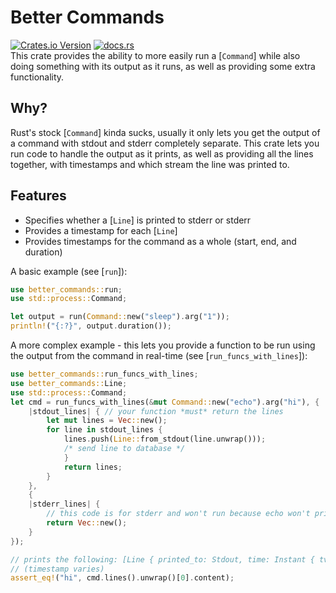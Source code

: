 # Better Commands

[![Crates.io Version](https://img.shields.io/crates/v/better-commands)](https://crates.io/crates/better-commands) [![docs.rs](https://img.shields.io/docsrs/better-commands)](https://docs.rs/better-commands/latest/better_commands/)\
This crate provides the ability to more easily run a [`Command`] while also doing something with its output as it runs, as well as providing some extra functionality.

## Why?

Rust's stock [`Command`] kinda sucks, usually it only lets you get the output of a command with stdout and stderr completely separate. This crate lets you run code to handle the output as it prints, as well as providing all the lines together, with timestamps and which stream the line was printed to.

## Features

- Specifies whether a [`Line`] is printed to stderr or stderr
- Provides a timestamp for each [`Line`]
- Provides timestamps for the command as a whole (start, end, and duration)

A basic example (see [`run`]):

```rust
use better_commands::run;
use std::process::Command;

let output = run(Command::new("sleep").arg("1"));
println!("{:?}", output.duration());
```

A more complex example - this lets you provide a function to be run using the output from the command in real-time (see [`run_funcs_with_lines`]):

```rust
use better_commands::run_funcs_with_lines;
use better_commands::Line;
use std::process::Command;
let cmd = run_funcs_with_lines(&mut Command::new("echo").arg("hi"), {
    |stdout_lines| { // your function *must* return the lines
        let mut lines = Vec::new();
        for line in stdout_lines {
            lines.push(Line::from_stdout(line.unwrap()));
            /* send line to database */
            }
            return lines;
        }
    },
    {
    |stderr_lines| {
        // this code is for stderr and won't run because echo won't print anything to stderr, so we'll just put this placeholder here
        return Vec::new();
    }
});

// prints the following: [Line { printed_to: Stdout, time: Instant { tv_sec: 16316, tv_nsec: 283884648 }, content: "hi" }]
// (timestamp varies)
assert_eq!("hi", cmd.lines().unwrap()[0].content);
```
